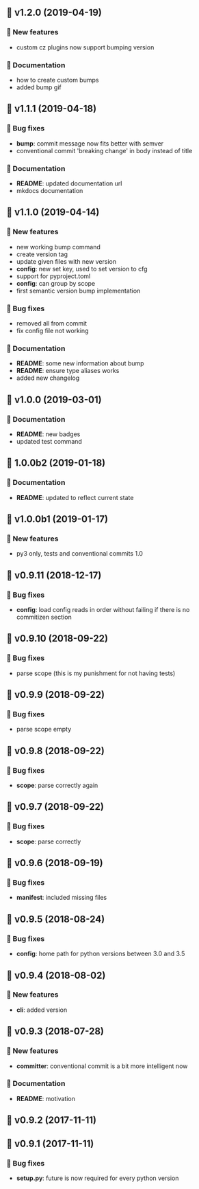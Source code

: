 ## 🚀 v1.2.0 (2019-04-19)

### 💫 New features

- custom cz plugins now support bumping version

### 📖 Documentation

- how to create custom bumps
- added bump gif

## 🚀 v1.1.1 (2019-04-18)

### 🐛 Bug fixes

- **bump**: commit message now fits better with semver
- conventional commit 'breaking change' in body instead of title

### 📖 Documentation

- **README**: updated documentation url
- mkdocs documentation

## 🚀 v1.1.0 (2019-04-14)

### 💫 New features

- new working bump command
- create version tag
- update given files with new version
- **config**: new set key, used to set version to cfg
- support for pyproject.toml
- **config**: can group by scope
- first semantic version bump implementation

### 🐛 Bug fixes

- removed all from commit
- fix config file not working

### 📖 Documentation

- **README**: some new information about bump
- **README**: ensure type aliases works
- added new changelog

## 🚀 v1.0.0 (2019-03-01)

### 📖 Documentation

- **README**: new badges
- updated test command

## 🚀 1.0.0b2 (2019-01-18)

### 📖 Documentation

- **README**: updated to reflect current state

## 🚀 v1.0.0b1 (2019-01-17)

### 💫 New features

- py3 only, tests and conventional commits 1.0

## 🚀 v0.9.11 (2018-12-17)

### 🐛 Bug fixes

- **config**: load config reads in order without failing if there is no commitizen section

## 🚀 v0.9.10 (2018-09-22)

### 🐛 Bug fixes

- parse scope (this is my punishment for not having tests)

## 🚀 v0.9.9 (2018-09-22)

### 🐛 Bug fixes

- parse scope empty

## 🚀 v0.9.8 (2018-09-22)

### 🐛 Bug fixes

- **scope**: parse correctly again

## 🚀 v0.9.7 (2018-09-22)

### 🐛 Bug fixes

- **scope**: parse correctly

## 🚀 v0.9.6 (2018-09-19)

### 🐛 Bug fixes

- **manifest**: included missing files

## 🚀 v0.9.5 (2018-08-24)

### 🐛 Bug fixes

- **config**: home path for python versions between 3.0 and 3.5

## 🚀 v0.9.4 (2018-08-02)

### 💫 New features

- **cli**: added version

## 🚀 v0.9.3 (2018-07-28)

### 💫 New features

- **committer**: conventional commit is a bit more intelligent now

### 📖 Documentation

- **README**: motivation

## 🚀 v0.9.2 (2017-11-11)

## 🚀 v0.9.1 (2017-11-11)

### 🐛 Bug fixes

- **setup.py**: future is now required for every python version

<!-- End of file -->
